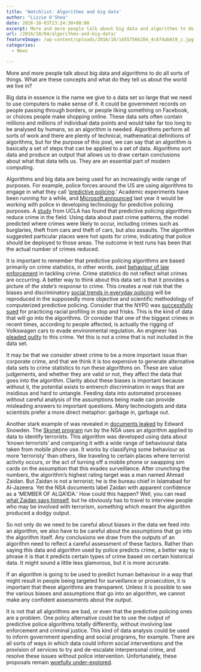 ```yaml
---
title: 'Watchlist: Algorithms and big data'
author: "Lizzie O'Shea"
date: 2016-10-03T23:24:30+00:00
excerpt: More and more people talk about big data and algorithms to do all sorts of things. What are these concepts and what do they tell us about the world we live in?
url: /2016/10/04/algorithms-and-big-data/
featureImage: /wp-content/uploads/2016/10/14557566204_4c674ab019_z.jpg
categories:
  - News

---
```

More and more people talk about big data and algorithms to do all sorts of things. What are these concepts and what do they tell us about the world we live in?

<span style="font-weight: 400;">Big data in essence is the name we give to a data set so large that we need to use computers to make sense of it. It could be government records on people passing through borders, or people liking something on Facebook, or choices people make shopping online. These data sets often contain millions and millions of individual data points and would take far too long to be analysed by humans, so an algorithm is needed. Algorithms perform all sorts of work and there are plenty of technical, mathematical definitions of algorithms, but for the purpose of this post, we can say that an algorithm is basically a set of steps that can be applied to a set of data. Algorithms sort data and produce an output that allows us to draw certain conclusions about what that data tells us. They are an essential part of modern computing. </span>

<span style="font-weight: 400;">Algorithms and big data are being used for an increasingly wide range of purposes. For example, police forces around the US are using algorithms to engage in what they call ‘</span>[<span style="font-weight: 400;">predictive policing</span>][1]<span style="font-weight: 400;">.’ Academic experiments have been running for a while, and </span>[<span style="font-weight: 400;">Microsoft announced</span>][2] <span style="font-weight: 400;">last year it would be working with police in developing technology for predictive policing purposes. A </span>[<span style="font-weight: 400;">study</span>][3] <span style="font-weight: 400;">from UCLA has found that predictive policing algorithms reduce crime in the field. Using data about past crime patterns, the model predicted where crimes were likely to occur, including crimes such as burglaries, theft from cars and theft of cars, but also assaults. The algorithm suggested particular places were hot spots for crime, indicating that police should be deployed to those areas. The outcome in test runs has been that the actual number of crimes reduced. </span>

<span style="font-weight: 400;">It is important to remember that predictive policing algorithms are based primarily on crime statistics, in other words, past </span>[<span style="font-weight: 400;">behaviour of law enforcement</span>][4] <span style="font-weight: 400;">in tackling crime. Crime statistics do not reflect what crimes are occurring. A better way to think about this data set is that it provides a picture of </span>_<span style="font-weight: 400;">the state’s response </span>_<span style="font-weight: 400;">to crime. This creates a real risk that the biases and discriminatory </span>[<span style="font-weight: 400;">social trends in everyday policing</span>][5] <span style="font-weight: 400;">will be reproduced in the supposedly more objective and scientific methodology of computerized predictive policing. Consider that the NYPD was </span>[<span style="font-weight: 400;">successfully sued</span>][6] <span style="font-weight: 400;">for practicing racial profiling in stop and frisks. This is the kind of data that will go into the algorithms. Or consider that one of the biggest crimes in recent times, according to people affected, is actually the rigging of Volkswagen cars to evade environmental regulation. An engineer has </span>[<span style="font-weight: 400;">pleaded guilty</span>][7] <span style="font-weight: 400;">to this crime. Yet this is not a crime that is not included in the data set. </span>

<span style="font-weight: 400;">It may be that we consider street crime to be a more important issue than corporate crime, and that we think it is too expensive to generate alternative data sets to crime statistics to run these algorithms on. These are value judgements, and whether they are valid or not, they affect the data that goes into the algorithm. Clarity about these biases is important because without it, the potential exists to entrench discrimination in ways that are insidious and hard to untangle. Feeding data into automated processes without careful analysis of the assumptions being made can provide misleading answers to important questions. Many technologists and data scientists prefer a more direct metaphor: garbage in, garbage out.</span>

<span style="font-weight: 400;">Another stark example of was revealed in </span>[<span style="font-weight: 400;">documents leaked</span>][8] <span style="font-weight: 400;">by Edward Snowden. The </span>[<span style="font-weight: 400;">Skynet program</span>][9] <span style="font-weight: 400;">run by the NSA uses an algorithm applied to data to identify terrorists. This algorithm was developed using data about ‘known terrorists’ and comparing it with a wide range of behavioural data taken from mobile phone use. It works by classifying some behaviour as more ‘terroristy’ than others, like traveling to certain places where terrorist activity occurs, or the act of turning off a mobile phone or swapping sim cards on the assumption that this evades surveillance. After crunching the numbers, the algorithm’s highest rating target was a man named Ahmad Zaidan. But Zaidan is not a terrorist; he is the bureau chief in Islamabad for Al-Jazeera. Yet the NSA documents label Zaidan with apparent confidence as a ‘MEMBER OF ALQA’IDA.’ How could this happen? Well, you can read </span>[<span style="font-weight: 400;">what Zaidan says himself</span>][10]<span style="font-weight: 400;">, but he obviously has to travel to interview people who may be involved with terrorism, something which meant the algorithm produced a dodgy output. </span>

<span style="font-weight: 400;">So not only do we need to be careful about biases in the data we feed into an algorithm, we also have to be careful about the assumptions that go into the algorithm itself. Any conclusions we draw from the outputs of an algorithm need to reflect a careful assessment of these factors. Rather than saying this data and algorithm used by police predicts crime, a better way to phrase it is that it predicts certain types of crime based on certain historical data. It might sound a little less glamorous, but it is more accurate. </span>

<span style="font-weight: 400;">If an algorithm is going to be used to predict human behaviour in a way that might result in people being targeted for surveillance or prosecution, it is important that these algorithms are transparent. Unless it is possible to see the various biases and assumptions that go into an algorithm, we cannot make any confident assessments about the output. </span>

<span style="font-weight: 400;">It is not that all algorithms are bad, or even that the predictive policing ones are a problem. One policy alternative could be to use the output of predictive police algorithms totally differently, without involving law enforcement and criminal justice. This kind of data analysis could be used to inform government spending and social programs, for example. There are all sorts of ways in which data could inform social interventions and the provision of services to try and de-escalate interpersonal crime, and resolve these issues without police intervention. Unfortunately, these proposals remain </span>[<span style="font-weight: 400;">woefully under-explored</span>][11]<span style="font-weight: 400;">.</span>

 [1]: http://www.dallasnews.com/opinion/sunday-commentary/20160226-david-black-predictive-policing-is-here-now.ece
 [2]: https://enterprise.microsoft.com/en-us/industries/government/supporting-law-enforcement-resources-with-predictive-policing/
 [3]: http://newsroom.ucla.edu/releases/predictive-policing-substantially-reduces-crime-in-los-angeles-during-months-long-test
 [4]: https://www.themarshallproject.org/2016/02/25/highlights-from-our-justice-talk-on-predictive-policing#.YVPE5KAqi
 [5]: http://ccrjustice.org/home/what-wedo/our-cases/floyd-et-al-v-city-new-york-et-al
 [6]: https://ccrjustice.org/home/what-we-do/our-cases/floyd-et-al-v-city-new-york-et-al
 [7]: http://www.nytimes.com/2016/09/10/business/international/vw-criminal-charge-diesel.html
 [8]: https://theintercept.com/document/2015/05/08/skynet-courier/
 [9]: http://arstechnica.co.uk/security/2016/02/the-nsas-skynet-program-may-be-killing-thousands-of-innocent-people/
 [10]: http://www.aljazeera.com/indepth/opinion/2015/05/al-jazeera-zaidan-journalist-terrorist-150515162609293.html
 [11]: https://www.propublica.org/article/how-the-gun-control-debate-ignores-black-lives